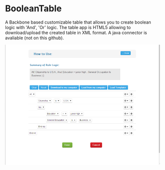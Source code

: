 BooleanTable
============

A Backbone based customizable table that allows you to create boolean logic with 'And', 'Or' logic.
The table app is HTML5 allowing to download/upload the created table in XML format. 
A java connector is avaliable (not on this github). 

![Alt text](/ruleCapture.PNG?raw=true "Optional Title")
